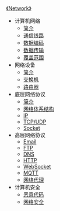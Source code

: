 [《Network》](index.md)

- 计算机网络
  - [简介](计算机网络/简介.md)
  - [通信线路](计算机网络/通信线路.md)
  - [数据编码](计算机网络/数据编码.md)
  - [数据传输](计算机网络/数据传输.md)
  - [覆盖范围](计算机网络/覆盖范围.md)
- 网络设备
  - [简介](网络设备/简介.md)
  - [交换机](网络设备/交换机.md)
  - [路由器](网络设备/路由器.md)
- 底层网络协议
  - [简介](底层网络协议/简介.md)
  - [网络体系结构](底层网络协议/网络体系结构.md)
  - [IP](底层网络协议/IP.md)
  - [TCP/UDP](底层网络协议/TCP-UDP.md)
  - [Socket](底层网络协议/Socket.md)
- 高层网络协议
  - [Email](高层网络协议/Email.md)
  - [FTP](高层网络协议/FTP.md)
  - [DNS](高层网络协议/DNS.md)
  - [HTTP](高层网络协议/HTTP.md)
  - [WebSocket](高层网络协议/WebSocket.md)
  - [MQTT](高层网络协议/MQTT.md)
  - [网络代理](高层网络协议/网络代理.md)
- 计算机安全
  - [恶意代码](计算机安全/恶意代码.md)
  - [网络安全](计算机安全/网络安全.md)
